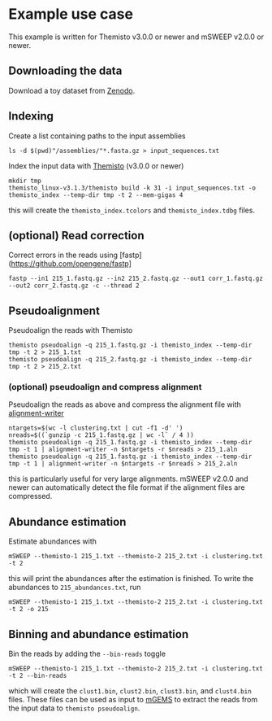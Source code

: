 # Example use case
This example is written for Themisto v3.0.0 or newer and mSWEEP v2.0.0 or newer.

## Downloading the data
Download a toy dataset from [Zenodo](https://zenodo.org/record/8113529).

## Indexing
Create a list containing paths to the input assemblies
```
ls -d $(pwd)"/assemblies/"*.fasta.gz > input_sequences.txt
```

Index the input data with [Themisto](https://github.com/algbio/themisto) (v3.0.0 or newer)
```
mkdir tmp
themisto_linux-v3.1.3/themisto build -k 31 -i input_sequences.txt -o themisto_index --temp-dir tmp -t 2 --mem-gigas 4
```
this will create the `themisto_index.tcolors` and `themisto_index.tdbg` files.

## (optional) Read correction
Correct errors in the reads using [fastp](https://github.com/opengene/fastp]
```
fastp --in1 215_1.fastq.gz --in2 215_2.fastq.gz --out1 corr_1.fastq.gz --out2 corr_2.fastq.gz -c --thread 2
```

## Pseudoalignment
Pseudoalign the reads with Themisto
```
themisto pseudoalign -q 215_1.fastq.gz -i themisto_index --temp-dir tmp -t 2 > 215_1.txt
themisto pseudoalign -q 215_2.fastq.gz -i themisto_index --temp-dir tmp -t 2 > 215_2.txt
```

### (optional) pseudoalign and compress alignment
Pseudoalign the reads as above and compress the alignment file with [alignment-writer](https://github.com/tmaklin/alignment-writer)
```
ntargets=$(wc -l clustering.txt | cut -f1 -d' ')
nreads=$((`gunzip -c 215_1.fastq.gz | wc -l` / 4 ))
themisto pseudoalign -q 215_1.fastq.gz -i themisto_index --temp-dir tmp -t 1 | alignment-writer -n $ntargets -r $nreads > 215_1.aln
themisto pseudoalign -q 215_1.fastq.gz -i themisto_index --temp-dir tmp -t 1 | alignment-writer -n $ntargets -r $nreads > 215_2.aln
```
this is particularly useful for very large alignments. mSWEEP v2.0.0 and newer can automatically detect the file format if the alignment files are compressed.

## Abundance estimation
Estimate abundances with
```
mSWEEP --themisto-1 215_1.txt --themisto-2 215_2.txt -i clustering.txt -t 2
```
this will print the abundances after the estimation is finished. To write the abundances to `215_abundances.txt`, run
```
mSWEEP --themisto-1 215_1.txt --themisto-2 215_2.txt -i clustering.txt -t 2 -o 215
```

## Binning and abundance estimation
Bin the reads by adding the `--bin-reads` toggle
```
mSWEEP --themisto-1 215_1.txt --themisto-2 215_2.txt -i clustering.txt -t 2 --bin-reads
```
which will create the `clust1.bin`, `clust2.bin`, `clust3.bin`, and `clust4.bin` files. These files can be used as input to [mGEMS](https://github.com/probic/mgems) to extract the reads from the input data to `themisto pseudoalign`.
